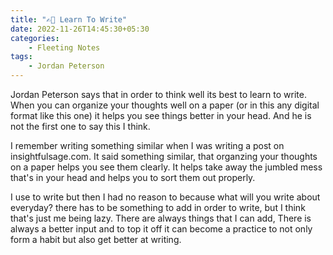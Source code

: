 ```yaml
---
title: "✍🏻 Learn To Write"
date: 2022-11-26T14:45:30+05:30
categories:
    - Fleeting Notes
tags: 
    - Jordan Peterson
---
```

Jordan Peterson says that in order to think well its best to learn to write. When you can organize your thoughts well on a paper (or in this any digital format like this one) it helps you see things better in your head. And he is not the first one to say this I think.

I remember writing something similar when I was writing a post on insightfulsage.com. It said something similar, that organzing your thoughts on a paper helps you see them clearly. It helps take away the jumbled mess that's in your head and helps you to sort them out properly.

I use to write but then I had no reason to because what will you write about everyday? there has to be something to add in order to write, but I think that's just me being lazy. There are always things that I can add, There is always a better input and to top it off it can become a practice to not only form a habit but also get better at writing.
